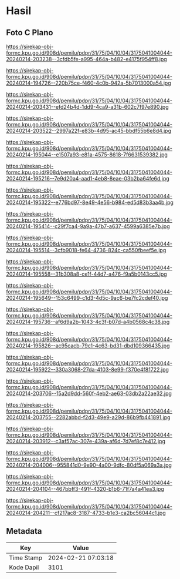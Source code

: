 # Hasil

## Foto C Plano

https://sirekap-obj-formc.kpu.go.id/908d/pemilu/pdpr/31/75/04/10/04/3175041004044-20240214-203238--3cfdb5fe-a995-464a-b482-e4175f954ff8.jpg

https://sirekap-obj-formc.kpu.go.id/908d/pemilu/pdpr/31/75/04/10/04/3175041004044-20240214-194726--220b75ce-f460-4c0b-942a-5b7013000a54.jpg

https://sirekap-obj-formc.kpu.go.id/908d/pemilu/pdpr/31/75/04/10/04/3175041004044-20240214-203431--efd24b4d-1dd9-4ca9-a31b-602c7f97e890.jpg

https://sirekap-obj-formc.kpu.go.id/908d/pemilu/pdpr/31/75/04/10/04/3175041004044-20240214-203522--2997a22f-e83b-4d95-ac45-bbdf55b6e8d4.jpg

https://sirekap-obj-formc.kpu.go.id/908d/pemilu/pdpr/31/75/04/10/04/3175041004044-20240214-195044--e1507a93-e81a-4575-8618-7f6631539382.jpg

https://sirekap-obj-formc.kpu.go.id/908d/pemilu/pdpr/31/75/04/10/04/3175041004044-20240214-195216--7e9d20a4-aad1-4eb8-8eae-03b2ba64fe6d.jpg

https://sirekap-obj-formc.kpu.go.id/908d/pemilu/pdpr/31/75/04/10/04/3175041004044-20240214-195322--e776bd97-8e49-4e56-b984-ed5d83b3aa4b.jpg

https://sirekap-obj-formc.kpu.go.id/908d/pemilu/pdpr/31/75/04/10/04/3175041004044-20240214-195414--c29f7ca4-9a9a-47b7-a637-4599a6385e7b.jpg

https://sirekap-obj-formc.kpu.go.id/908d/pemilu/pdpr/31/75/04/10/04/3175041004044-20240214-195514--3cfb9018-fe64-4736-824c-ca550fbeef5e.jpg

https://sirekap-obj-formc.kpu.go.id/908d/pemilu/pdpr/31/75/04/10/04/3175041004044-20240214-195558--31b308a8-ce1f-44d7-a476-f9a5b0143cc5.jpg

https://sirekap-obj-formc.kpu.go.id/908d/pemilu/pdpr/31/75/04/10/04/3175041004044-20240214-195649--153c6499-c1d3-4d5c-9ac6-be7fc2cdef40.jpg

https://sirekap-obj-formc.kpu.go.id/908d/pemilu/pdpr/31/75/04/10/04/3175041004044-20240214-195736--af6d9a2b-1043-4c3f-b07d-a4b0568c4c38.jpg

https://sirekap-obj-formc.kpu.go.id/908d/pemilu/pdpr/31/75/04/10/04/3175041004044-20240214-195826--ac95cacb-79c1-4c63-bd31-dbd109366435.jpg

https://sirekap-obj-formc.kpu.go.id/908d/pemilu/pdpr/31/75/04/10/04/3175041004044-20240214-195922--330a3068-27da-4103-8e99-f370e4f81722.jpg

https://sirekap-obj-formc.kpu.go.id/908d/pemilu/pdpr/31/75/04/10/04/3175041004044-20240214-203706--15a2d9dd-560f-4eb2-ae63-03db2a22ae32.jpg

https://sirekap-obj-formc.kpu.go.id/908d/pemilu/pdpr/31/75/04/10/04/3175041004044-20240214-203755--2282abbd-f2d3-49e9-a29d-86b9fb441891.jpg

https://sirekap-obj-formc.kpu.go.id/908d/pemilu/pdpr/31/75/04/10/04/3175041004044-20240214-203912--c3af57ac-307e-439a-af6d-7d7ef8c7e412.jpg

https://sirekap-obj-formc.kpu.go.id/908d/pemilu/pdpr/31/75/04/10/04/3175041004044-20240214-204006--955841d0-9e90-4a00-9dfc-80df5a069a3a.jpg

https://sirekap-obj-formc.kpu.go.id/908d/pemilu/pdpr/31/75/04/10/04/3175041004044-20240214-204104--467bbff3-491f-4320-b1b6-71f7a4a41ea3.jpg

https://sirekap-obj-formc.kpu.go.id/908d/pemilu/pdpr/31/75/04/10/04/3175041004044-20240214-204211--cf217ac8-3187-4733-b1e3-ca2bc56044c1.jpg


## Metadata

| Key        | Value               |
| ---------- | ------------------- |
| Time Stamp | 2024-02-21 07:03:18 |
| Kode Dapil | 3101                |



